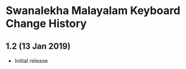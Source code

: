 Swanalekha Malayalam Keyboard Change History
============================================

1.2 (13 Jan 2019)
-----------------

* Initial release
